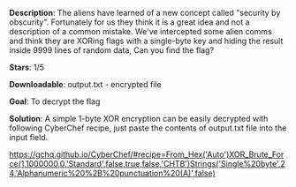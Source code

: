 **Description**: The aliens have learned of a new concept called "security by obscurity". Fortunately for us they think it is a great idea and not a description of a common mistake. We've intercepted some alien comms and think they are XORing flags with a single-byte key and hiding the result inside 9999 lines of random data, Can you find the flag?

**Stars**: 1/5

**Downloadable**:
output.txt - encrypted file

**Goal**: To decrypt the flag

**Solution**: A simple 1-byte XOR encryption can be easily decrypted with following CyberChef recipe, just paste the contents of output.txt file into the input field.

https://gchq.github.io/CyberChef/#recipe=From_Hex('Auto')XOR_Brute_Force(1,1000000,0,'Standard',false,true,false,'CHTB')Strings('Single%20byte',24,'Alphanumeric%20%2B%20punctuation%20(A)',false)